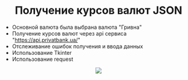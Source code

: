 <h1 align="center">Получение курсов валют JSON</h1>


- Основной валюта была выбрана валюта "Гривна"
- Получение курсов валют через api сервиса "https://api.privatbank.ua/"
- Отслеживание ошибок получения и ввода данных
- Использование Tkinter
- Использование request

</p>


<p align="center"> 

<img src="https://github.com/daner07/practice_python/blob/master/сurrency-сonverter/currency.gif?raw=true" />



</p>

